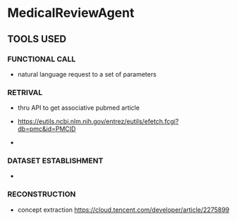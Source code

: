 # MedicalReviewAgent





## TOOLS USED 
### FUNCTIONAL CALL 
- natural language request to a set of parameters
### RETRIVAL
- thru API to get associative pubmed article
- https://eutils.ncbi.nlm.nih.gov/entrez/eutils/efetch.fcgi?db=pmc&id=PMCID

- 
### DATASET ESTABLISHMENT
- 
### RECONSTRUCTION
- concept extraction
    https://cloud.tencent.com/developer/article/2275899
